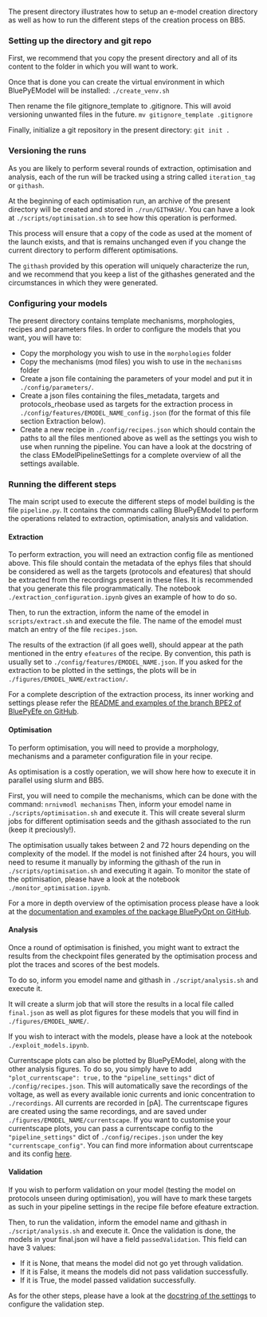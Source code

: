 The present directory illustrates how to setup an e-model creation directory as well as how to run the different steps of the creation process on BB5.

### Setting up the directory and git repo

First, we recommend that you copy the present directory and all of its content to the folder in which you will want to work.

Once that is done you can create the virtual environment in which BluePyEModel will be installed:
```./create_venv.sh```

Then rename the file gitignore_template to .gitignore. This will avoid versioning unwanted files in the future.
```mv gitignore_template .gitignore```

Finally, initialize a git repository in the present directory:
```git init .```

### Versioning the runs

As you are likely to perform several rounds of extraction, optimisation and analysis, each of the run will be tracked using a string called `iteration_tag` or `githash`.

At the beginning of each optimisation run, an archive of the present directory will be created and stored in `./run/GITHASH/`. You can have a look at `./scripts/optimisation.sh` to see how this operation is performed.

This process will ensure that a copy of the code as used at the moment of the launch exists, and that is remains unchanged even if you change the current directory to perform different optimisations.

The `githash` provided by this operation will uniquely characterize the run, and we recommend that you keep a list of the githashes generated and the circumstances in which they were generated.

### Configuring your models

The present directory contains template mechanisms, morphologies, recipes and parameters files.
In order to configure the models that you want, you will have to:
- Copy the morphology you wish to use in the `morphologies` folder
- Copy the mechanisms (mod files) you wish to use in the `mechanisms` folder
- Create a json file containing the parameters of your model and put it in `./config/parameters/`.
- Create a json files containing the files_metadata, targets and protocols_rheobase used as targets for the extraction process in `./config/features/EMODEL_NAME_config.json` (for the format of this file section Extraction below).
- Create a new recipe in `./config/recipes.json` which should contain the paths to all the files mentioned above as well as the settings you wish to use when running the pipeline. You can have a look at the docstring of the class EModelPipelineSettings for a complete overview of all the settings available.

### Running the different steps

The main script used to execute the different steps of model building is the file `pipeline.py`. It contains the commands calling BluePyEModel to perform the operations related to extraction, optimisation, analysis and validation.

#### Extraction

To perform extraction, you will need an extraction config file as mentioned above. This file should contain the metadata of the ephys files that should be considered as well as the targets (protocols and efeatures) that should be extracted from the recordings present in these files.
It is recommended that you generate this file programmatically. The notebook `./extraction_configuration.ipynb` gives an example of how to do so.

Then, to run the extraction, inform the name of the emodel in `scripts/extract.sh` and execute the file.
The name of the emodel must match an entry of the file `recipes.json`.

The results of the extraction (if all goes well), should appear at the path mentioned in the entry `efeatures` of the recipe. By convention, this path is usually set to `./config/features/EMODEL_NAME.json`.
If you asked for the extraction to be plotted in the settings, the plots will be in `./figures/EMODEL_NAME/extraction/`.

For a complete description of the extraction process, its inner working and settings please refer the [README and examples of the branch BPE2 of BluePyEfe on GitHub](https://github.com/BlueBrain/BluePyEfe/tree/BPE2).

#### Optimisation

To perform optimisation, you will need to provide a morphology, mechanisms and a parameter configuration file in your recipe.

As optimisation is a costly operation, we will show here how to execute it in parallel using slurm and BB5.

First, you will need to compile the mechanisms, which can be done with the command:
```nrnivmodl mechanisms```
Then, inform your emodel name in `./scripts/optimisation.sh` and execute it.
This will create several slurm jobs for different optimisation seeds and the githash associated to the run (keep it preciously!).

The optimisation usually takes between 2 and 72 hours depending on the complexity of the model.
If the model is not finished after 24 hours, you will need to resume it manually by informing the githash of the run in `./scripts/optimisation.sh` and executing it again.
To monitor the state of the optimisation, please have a look at the notebook `./monitor_optimisation.ipynb`.

For a more in depth overview of the optimisation process please have a look at the [documentation and examples of the package BluePyOpt on GitHub](https://github.com/BlueBrain/BluePyOpt).

#### Analysis

Once a round of optimisation is finished, you might want to extract the results from the checkpoint files generated by the optimisation process and plot the traces and scores of the best models.

To do so, inform you emodel name and githash in `./script/analysis.sh` and execute it.

It will create a slurm job that will store the results in a local file called `final.json` as well as plot figures for these models that you will find in `./figures/EMODEL_NAME/`.

If you wish to interact with the models, please have a look at the notebook `./exploit_models.ipynb`.

Currentscape plots can also be plotted by BluePyEModel, along with the other analysis figures. To do so, you simply have to add `"plot_currentscape": true,` to the `"pipeline_settings"` dict of `./config/recipes.json`. This will automatically save the recordings of the voltage, as well as every available ionic currents and ionic concentration to `./recordings`. All currents are recorded in [pA]. The currentscape figures are created using the same recordings, and are saved under `./figures/EMODEL_NAME/currentscape`. If you want to customise your currentscape plots, you can pass a currentscape config to the `"pipeline_settings"` dict of `./config/recipes.json` under the key `"currentscape_config"`. You can find more information about currentscape and its config [here](https://bbpgitlab.epfl.ch/cells/currentscape#about-the-config).

#### Validation

If you wish to perform validation on your model (testing the model on protocols unseen during optimisation), you will have to mark these targets as such in your pipeline settings in the recipe file before efeature extraction.

Then, to run the validation, inform the emodel name and githash in `./script/analysis.sh` and execute it.
Once the validation is done, the models in your final.json wil have a field `passedValidation`.
This field can have 3 values:
- If it is None, that means the model did not go yet through validation.
- If it is False, it means the models did not pass validation successfully.
- If it is True, the model passed validation successfully.

As for the other steps, please have a look at the [docstring of the settings](https://bbpgitlab.epfl.ch/cells/bluepyemodel/-/blob/main/bluepyemodel/emodel_pipeline/emodel_settings.py) to configure the validation step.
